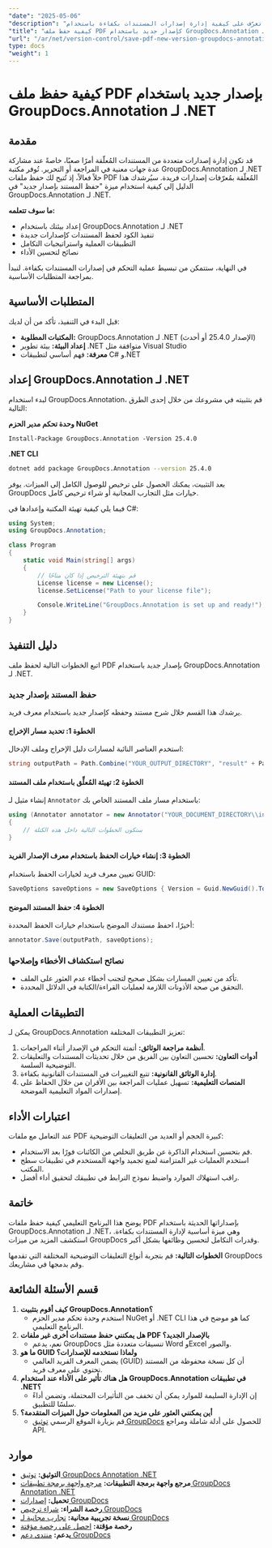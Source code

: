 ```yaml
---
"date": "2025-05-06"
"description": "تعرّف على كيفية إدارة إصدارات المستندات بكفاءة باستخدام GroupDocs.Annotation لـ .NET. يغطي هذا الدليل الإعداد والتنفيذ والتطبيقات العملية."
"title": "كيفية حفظ ملف PDF كإصدار جديد باستخدام GroupDocs.Annotation لـ .NET - دليل خطوة بخطوة"
"url": "/ar/net/version-control/save-pdf-new-version-groupdocs-annotation-net/"
type: docs
"weight": 1
---
```


# كيفية حفظ ملف PDF بإصدار جديد باستخدام GroupDocs.Annotation لـ .NET

## مقدمة

قد تكون إدارة إصدارات متعددة من المستندات المُعلّقة أمرًا صعبًا، خاصةً عند مشاركة عدة جهات معنية في المراجعة أو التحرير. تُوفر مكتبة GroupDocs.Annotation لـ .NET حلاً فعالاً، إذ تُتيح لك حفظ ملفات PDF المُعلّقة بمُعرّفات إصدارات فريدة. سيُرشدك هذا الدليل إلى كيفية استخدام ميزة "حفظ المستند بإصدار جديد" في GroupDocs.Annotation لـ .NET.

**ما سوف تتعلمه:**
- إعداد بيئتك باستخدام GroupDocs.Annotation لـ .NET
- تنفيذ الكود لحفظ المستندات كإصدارات جديدة
- التطبيقات العملية واستراتيجيات التكامل
- نصائح لتحسين الأداء

في النهاية، ستتمكن من تبسيط عملية التحكم في إصدارات المستندات بكفاءة. لنبدأ بمراجعة المتطلبات الأساسية.

## المتطلبات الأساسية

قبل البدء في التنفيذ، تأكد من أن لديك:
- **المكتبات المطلوبة:** GroupDocs.Annotation لـ .NET (الإصدار 25.4.0 أو أحدث)
- **إعداد البيئة:** بيئة تطوير .NET متوافقة مثل Visual Studio
- **معرفة:** فهم أساسي لتطبيقات C# و.NET

## إعداد GroupDocs.Annotation لـ .NET

لبدء استخدام GroupDocs.Annotation، قم بتثبيته في مشروعك من خلال إحدى الطرق التالية:

**وحدة تحكم مدير الحزم NuGet**
```plaintext
Install-Package GroupDocs.Annotation -Version 25.4.0
```

**.NET CLI**
```bash
dotnet add package GroupDocs.Annotation --version 25.4.0
```

بعد التثبيت، يمكنك الحصول على ترخيص للوصول الكامل إلى الميزات. يوفر GroupDocs خيارات مثل التجارب المجانية أو شراء ترخيص كامل.

فيما يلي كيفية تهيئة المكتبة وإعدادها في C#:
```csharp
using System;
using GroupDocs.Annotation;

class Program
{
    static void Main(string[] args)
    {
        // قم بتهيئة الترخيص إذا كان متاحًا
        License license = new License();
        license.SetLicense("Path to your license file");

        Console.WriteLine("GroupDocs.Annotation is set up and ready!");
    }
}
```

## دليل التنفيذ

اتبع الخطوات التالية لحفظ ملف PDF بإصدار جديد باستخدام GroupDocs.Annotation لـ .NET.

### حفظ المستند بإصدار جديد

يرشدك هذا القسم خلال شرح مستند وحفظه كإصدار جديد باستخدام معرف فريد.

#### الخطوة 1: تحديد مسار الإخراج
استخدم العناصر النائبة لمسارات دليل الإخراج وملف الإدخال:
```csharp
string outputPath = Path.Combine("YOUR_OUTPUT_DIRECTORY", "result" + Path.GetExtension("YOUR_DOCUMENT_DIRECTORY\\input.pdf"));
```

#### الخطوة 2: تهيئة المُعلِّق باستخدام ملف المستند
إنشاء مثيل لـ `Annotator` باستخدام مسار ملف المستند الخاص بك:
```csharp
using (Annotator annotator = new Annotator("YOUR_DOCUMENT_DIRECTORY\\input.pdf"))
{
    // ستكون الخطوات التالية داخل هذه الكتلة
}
```

#### الخطوة 3: إنشاء خيارات الحفظ باستخدام معرف الإصدار الفريد
تعيين معرف فريد لخيارات الحفظ باستخدام GUID:
```csharp
SaveOptions saveOptions = new SaveOptions { Version = Guid.NewGuid().ToString() };
```

#### الخطوة 4: حفظ المستند الموضح
أخيرًا، احفظ مستندك الموضح باستخدام خيارات الحفظ المحددة:
```csharp
annotator.Save(outputPath, saveOptions);
```

### نصائح استكشاف الأخطاء وإصلاحها
- تأكد من تعيين المسارات بشكل صحيح لتجنب أخطاء عدم العثور على الملف.
- التحقق من صحة الأذونات اللازمة لعمليات القراءة/الكتابة في الدلائل المحددة.

## التطبيقات العملية

يمكن لـ GroupDocs.Annotation تعزيز التطبيقات المختلفة:
1. **أنظمة مراجعة الوثائق:** أتمتة التحكم في الإصدار أثناء المراجعات.
2. **أدوات التعاون:** تحسين التعاون بين الفريق من خلال تحديثات المستندات والتعليقات التوضيحية السلسة.
3. **إدارة الوثائق القانونية:** تتبع التغييرات في المستندات القانونية بكفاءة.
4. **المنصات التعليمية:** تسهيل عمليات المراجعة بين الأقران من خلال الحفاظ على إصدارات المواد التعليمية الموضحة.

## اعتبارات الأداء
عند التعامل مع ملفات PDF كبيرة الحجم أو العديد من التعليقات التوضيحية:
- قم بتحسين استخدام الذاكرة عن طريق التخلص من الكائنات فورًا بعد الاستخدام.
- استخدم العمليات غير المتزامنة لمنع تجميد واجهة المستخدم في تطبيقات سطح المكتب.
- راقب استهلاك الموارد واضبط نموذج الترابط في تطبيقك لتحقيق أداء أفضل.

## خاتمة
يوضح هذا البرنامج التعليمي كيفية حفظ ملفات PDF بإصداراتها الحديثة باستخدام GroupDocs.Annotation لـ .NET، وهي ميزة أساسية لإدارة المستندات بكفاءة. استكشف المزيد من ميزات GroupDocs وقدرات التكامل لتحسين وظائفها بشكل أكبر.

**الخطوات التالية:** قم بتجربة أنواع التعليقات التوضيحية المختلفة التي تقدمها GroupDocs وقم بدمجها في مشاريعك.

## قسم الأسئلة الشائعة
1. **كيف أقوم بتثبيت GroupDocs.Annotation؟**
   - استخدم وحدة تحكم مدير الحزم NuGet أو .NET CLI كما هو موضح في هذا البرنامج التعليمي.
2. **هل يمكنني حفظ مستندات أخرى غير ملفات PDF بالإصدار الجديد؟**
   - نعم، يدعم GroupDocs تنسيقات متعددة مثل Word وExcel والصور.
3. **ما هو GUID ولماذا نستخدمه للإصدارات؟**
   - يضمن المعرف الفريد العالمي (GUID) أن كل نسخة محفوظة من المستند تحتوي على معرف فريد.
4. **هل هناك تأثير على الأداء عند استخدام GroupDocs.Annotation في تطبيقات .NET؟**
   - إن الإدارة السليمة للموارد يمكن أن تخفف من التأثيرات المحتملة، وتضمن أداءً سلسًا للتطبيق.
5. **أين يمكنني العثور على مزيد من المعلومات حول الميزات المتقدمة؟**
   - قم بزيارة الموقع الرسمي [توثيق GroupDocs](https://docs.groupdocs.com/annotation/net/) للحصول على أدلة شاملة ومراجع API.

## موارد
- **التوثيق:** [توثيق GroupDocs Annotation .NET](https://docs.groupdocs.com/annotation/net/)
- **مرجع واجهة برمجة التطبيقات:** [مرجع واجهة برمجة تطبيقات GroupDocs Annotation .NET](https://reference.groupdocs.com/annotation/net/)
- **تحميل:** [إصدارات GroupDocs](https://releases.groupdocs.com/annotation/net/)
- **رخصة الشراء:** [شراء ترخيص GroupDocs](https://purchase.groupdocs.com/buy)
- **نسخة تجريبية مجانية:** [تجارب مجانية لـ GroupDocs](https://releases.groupdocs.com/annotation/net/)
- **رخصة مؤقتة:** [احصل على رخصة مؤقتة](https://purchase.groupdocs.com/temporary-license/)
- **يدعم:** [منتدى دعم GroupDocs](https://forum.groupdocs.com/c/annotation/)